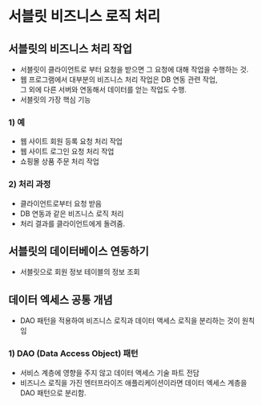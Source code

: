 서블릿 비즈니스 로직 처리
========================

## 서블릿의 비즈니스 처리 작업

* 서블릿이 클라이언트로 부터 요청을 받으면 그 요청에 대해 작업을 수행하는 것.
* 웹 프로그램에서 대부분의 비즈니스 처리 작업은 DB 연동 관련 작업,  
  그 외에 다른 서버와 연동해서 데이터를 얻는 작업도 수행.
* 서블릿의 가장 핵심 기능

### 1) 예

* 웹 사이트 회원 등록 요청 처리 작업
* 웹 사이트 로그인 요청 처리 작업
* 쇼핑몰 상품 주문 처리 작업 

### 2) 처리 과정

* 클라이언트로부터 요청 받음
* DB 연동과 같은 비즈니스 로직 처리
* 처리 결과를 클라이언트에게 돌려줌.

## 서블릿의 데이터베이스 연동하기

* 서블릿으로 회원 정보 테이블의 정보 조회

## 데이터 엑세스 공통 개념

* DAO 패턴을 적용하여 비즈니스 로직과 데이터 액세스 로직을 분리하는 것이 원칙임

### 1) DAO (Data Access Object) 패턴

* 서비스 계층에 영향을 주지 않고 데이터 액세스 기술 파트 전담
* 비즈니스 로직을 가진 엔터프라이즈 애플리케이션이라면 데이터 엑세스 계층을  
  DAO 패턴으로 분리함.

